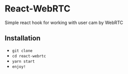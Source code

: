 # React-WebRTC

Simple react hook for working with user cam by WebRTC 

## Installation

* `git clone`
* `cd react-webrtc`
* `yarn start`
* `enjoy!`
